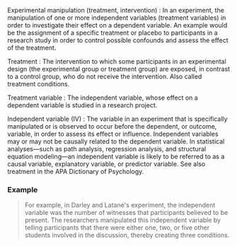 Experimental manipulation (treatment, intervention)
: In an experiment, the manipulation of one or more independent variables (treatment variables) in order to investigate their effect on a dependent variable. An example would be the assignment of a specific treatment or placebo to participants in a research study in order to control possible confounds and assess the effect of the treatment.

Treatment
: The intervention to which some participants in an experimental design (the experimental group or treatment group) are exposed, in contrast to a control group, who do not receive the intervention. Also called treatment conditions.

Treatment variable
: The independent variable, whose effect on a dependent variable is studied in a research project.

Independent variable (IV)
: The variable in an experiment that is specifically manipulated or is observed to occur before the dependent, or outcome, variable, in order to assess its effect or influence. Independent variables may or may not be causally related to the dependent variable. In statistical analyses—such as path analysis, regression analysis, and structural equation modeling—an independent variable is likely to be referred to as a causal variable, explanatory variable, or predictor variable. See also treatment in the APA Dictionary of Psychology.

### Example

> For example, in Darley and Latané's experiment, the independent variable was the number of witnesses that participants believed to be present. The researchers manipulated this independent variable by telling participants that there were either one, two, or five other students involved in the discussion, thereby creating three conditions.

<!-- <div x-data="{ count: 5, string: $el.innerHTML, cursor: 'pointer' }" x-text="$truncate(string, { words: count, ellipsis: '] - show full citation' })" @click="count = undefined, cursor = 'default'" :class="{ 'cursor-default' : cursor === 'default', 'cursor-pointer text-right underline' : cursor !== 'default' }" class="text-xs">[Darley, J. M., & Latané, B. (1968). Bystander intervention in emergencies: Diffusion of responsibility. Journal of Personality and Social Psychology, 4, 377-383.]</div> -->
